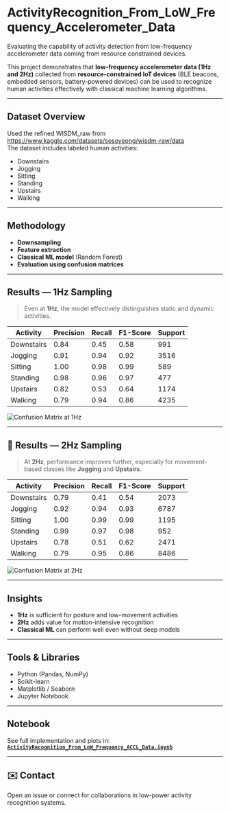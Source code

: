 # ActivityRecognition_From_LoW_Frequency_Accelerometer_Data
Evaluating the capability of activity detection from low-frequency accelerometer data coming from resource constrained devices.

This project demonstrates that **low-frequency accelerometer data (1Hz and 2Hz)** collected from **resource-constrained IoT devices** (BLE beacons, embedded sensors, battery-powered devices) can be used to recognize human activities effectively with classical machine learning algorithms.

---

## Dataset Overview

Used the refined WISDM_raw from https://www.kaggle.com/datasets/sosoyeong/wisdm-raw/data  
The dataset includes labeled human activities:
- Downstairs
- Jogging
- Sitting
- Standing
- Upstairs
- Walking

---

## Methodology

- **Downsampling** 
- **Feature extraction**
- **Classical ML model** (Random Forest)
- **Evaluation using confusion matrices**

---

## Results — 1Hz Sampling

> Even at **1Hz**, the model effectively distinguishes static and dynamic activities.

| Activity   | Precision | Recall | F1-Score | Support |
| ---------- | --------- | ------ | -------- | ------- |
| Downstairs | 0.84      | 0.45   | 0.58     | 991     |
| Jogging    | 0.91      | 0.94   | 0.92     | 3516    |
| Sitting    | 1.00      | 0.98   | 0.99     | 589     |
| Standing   | 0.98      | 0.96   | 0.97     | 477     |
| Upstairs   | 0.82      | 0.53   | 0.64     | 1174    |
| Walking    | 0.79      | 0.94   | 0.86     | 4235    |

![Confusion Matrix at 1Hz](result_images/confusion_matrix_1Hz.png)

---

## 🧪 Results — 2Hz Sampling

> At **2Hz**, performance improves further, especially for movement-based classes like **Jogging** and **Upstairs**.

| Activity   | Precision | Recall | F1-Score | Support |
| ---------- | --------- | ------ | -------- | ------- |
| Downstairs | 0.79      | 0.41   | 0.54     | 2073    |
| Jogging    | 0.92      | 0.94   | 0.93     | 6787    |
| Sitting    | 1.00      | 0.99   | 0.99     | 1195    |
| Standing   | 0.99      | 0.97   | 0.98     | 952     |
| Upstairs   | 0.78      | 0.51   | 0.62     | 2471    |
| Walking    | 0.79      | 0.95   | 0.86     | 8486    |

![Confusion Matrix at 2Hz](result_images/confusion_matrix_2Hz.png)

---

## Insights

- **1Hz** is sufficient for posture and low-movement activities
- **2Hz** adds value for motion-intensive recognition
- **Classical ML** can perform well even without deep models

---

## Tools & Libraries

- Python (Pandas, NumPy)
- Scikit-learn
- Matplotlib / Seaborn
- Jupyter Notebook

---

## Notebook

See full implementation and plots in:
**[`ActivityRecognition_From_LoW_Frequency_ACCL_Data.ipynb`](ActivityRecognition_From_LoW_Frequency_ACCL_Data.ipynb)**


---

## ✉️ Contact

Open an issue or connect for collaborations in low-power activity recognition systems.

